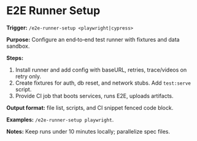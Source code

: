 # E2E Runner Setup

**Trigger:** `/e2e-runner-setup <playwright|cypress>`

**Purpose:** Configure an end‑to‑end test runner with fixtures and data sandbox.

**Steps:**
1. Install runner and add config with baseURL, retries, trace/videos on retry only.
2. Create fixtures for auth, db reset, and network stubs. Add `test:serve` script.
3. Provide CI job that boots services, runs E2E, uploads artifacts.

**Output format:** file list, scripts, and CI snippet fenced code block.

**Examples:** `/e2e-runner-setup playwright`.

**Notes:** Keep runs under 10 minutes locally; parallelize spec files.
